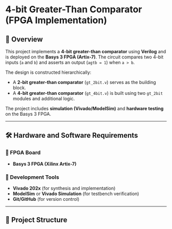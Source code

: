 # 4-bit Greater-Than Comparator (FPGA Implementation)

## 🔹 Overview
This project implements a **4-bit greater-than comparator** using **Verilog** and is deployed on the **Basys 3 FPGA (Artix-7)**. The circuit compares two 4-bit inputs (`a` and `b`) and asserts an output (`agtb = 1`) when `a > b`. 

The design is constructed hierarchically:
- A **2-bit greater-than comparator** (`gt_2bit.v`) serves as the building block.
- A **4-bit greater-than comparator** (`gt_4bit.v`) is built using two `gt_2bit` modules and additional logic.

The project includes **simulation (Vivado/ModelSim)** and **hardware testing** on the Basys 3 FPGA.

---

## 🛠️ Hardware and Software Requirements
### **🔹 FPGA Board**
- **Basys 3 FPGA (Xilinx Artix-7)**

### **🔹 Development Tools**
- **Vivado 202x** (for synthesis and implementation)
- **ModelSim** or **Vivado Simulation** (for testbench verification)
- **Git/GitHub** (for version control)

---

## 📂 Project Structure
